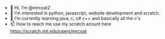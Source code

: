 - 👋 Hi, I’m @mrcoat2
- 👀 I’m interested in python, javascript, website development and scratch.
- 🌱 I’m currently learning java, c, c# c++ and basically all the c's
- 📫 How to reach me use my scratch acount here https://scratch.mit.edu/users/mrcoat
